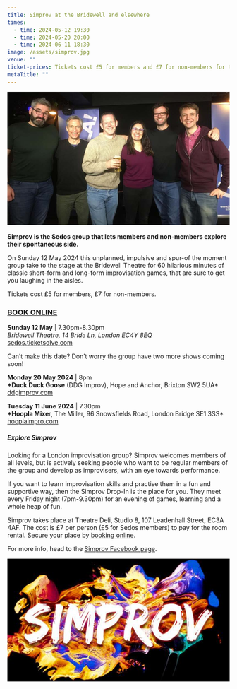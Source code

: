 ```yaml
---
title: Simprov at the Bridewell and elsewhere
times:
  - time: 2024-05-12 19:30
  - time: 2024-05-20 20:00
  - time: 2024-06-11 18:30
image: /assets/simprov.jpg
venue: ""
ticket-prices: Tickets cost £5 for members and £7 for non-members for the Bridewell show.
metaTitle: ""
---
```

![](/assets/simprov_hoopla_9jan2024.jpg "Some of the Simprov gang at their first Hoopla Mixer gig at the The Miller, London Bridge")

**Simprov is the Sedos group that lets members and non-members explore their spontaneous side.** 

On Sunday 12 May 2024 this unplanned, impulsive and spur-of the moment group take to the stage at the Bridewell Theatre for 60 hilarious minutes of classic short-form and long-form improvisation games, that are sure to get you laughing in the aisles. 

Tickets cost £5 for members, £7 for non-members.

### [BOOK ONLINE](https://sedos.ticketsolve.com/ticketbooth/shows/1173655437)

**Sunday 12 May** | 7.30pm-8.30pm\
*Bridewell Theatre, 14 Bride Ln, London EC4Y 8EQ*\
[sedos.ticketsolve.com](https://sedos.ticketsolve.com/)

Can’t make this date? Don’t worry the group have two more shows coming soon! 

**Monday 20 May 2024** | 8pm\
**\*Duck Duck Goose** (DDG Improv), Hope and Anchor, Brixton SW2 5UA*\
[ddgimprov.com](https://www.ddgimprov.com)

**Tuesday 11 June 2024** | 7.30pm\
**\*Hoopla Mixe**r, The Miller, 96 Snowsfields Road, London Bridge SE1 3SS*\
[hooplaimpro.com](https://www.hooplaimpro.com/improv-comedy-club-london-bridge.html)

##### **Explore Simprov**

Looking for a London improvisation group? Simprov welcomes members of all levels, but is actively seeking people who want to be regular members of the group and develop as improvisers, with an eye towards performance.

If you want to learn improvisation skills and practise them in a fun and supportive way, then the Simprov Drop-In is the place for you. They meet every Friday night (7pm-9.30pm) for an evening of games, learning and a whole heap of fun.

Simprov takes place at Theatre Deli, Studio 8, 107 Leadenhall Street, EC3A 4AF. The cost is £7 per person (£5 for Sedos members) to pay for the room rental. Secure your place by [booking online](https://sedos.ticketsolve.com/ticketbooth/shows/1173652905?_gl=1*g0oul7*_ga*NjQ5NTI0MzE2LjE3MTA3NjE4NjI.*_ga_KQD2K6GSG1*MTcxNDU3NTkzMS4xLjAuMTcxNDU3NTkzNi4wLjAuMA..).

For more info, head to the [Simprov Facebook page](https://www.facebook.com/groups/176792046058352/).

![](/assets/simprov_logo.jpg)